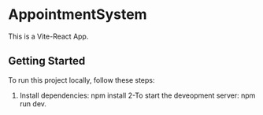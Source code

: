 # AppointmentSystem

This is a Vite-React App.

## Getting Started

To run this project locally, follow these steps:

1. Install dependencies:
   npm install
2-To start the deveopment server:
  npm run dev.
